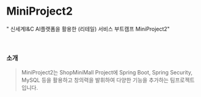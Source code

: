 # MiniProject2
" 신세계I&C AI플랫폼을 활용한 (리테일) 서비스 부트캠프 MiniProject2"

<br>

### 소개
> MiniProject2는 ShopMiniMall Project에 Spring Boot, Spring Security, MySQL 등을 활용하고 창의력을 발휘하여 다양한 기능을 추가하는 팀프로젝트 입니다.



